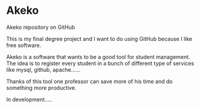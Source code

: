 # Akeko
Akeko repository on GitHub

This is my final degree project and I want to do using GitHub because I like free software.

Akeko is a software that wants to be a good tool for student management. The idea is to register every student in
a bunch of different type of services like mysql, github, apache......

Thanks of this tool one professor can save more of his time and do something more productive.


In development.....
